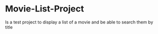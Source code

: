 # Movie-List-Project
Is a test project to display a list of a movie and be able to search them by title

